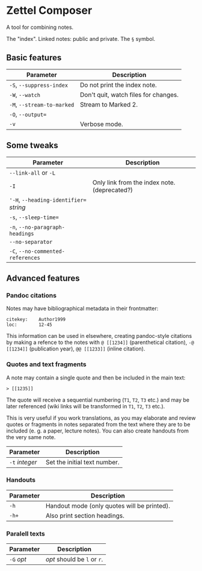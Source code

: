 # Zettel Composer

A tool for combining notes.

The "index". Linked notes: public and private. The `§` symbol. 

## Basic features

| Parameter                  | Description                          |
| ----------                 | ----------                           |
| `-S`, `--suppress-index`        | Do not print the index note.         |
| `-W`, `--watch`            | Don't quit, watch files for changes. |
| `-M`, `--stream-to-marked` | Stream to Marked 2.                  |
| `-O`, `--output=`          |                                      |
| `-v`                       | Verbose mode.                        |


## Some tweaks

| Parameter                               | Description                                  |
| ----------                              | ----------                                   |
| `--link-all` or `-L`                    |                                              |
| `-I`                                    | Only link from the index note. (deprecated?) |
| `'-H`, `--heading-identifier=` *string* |                                              |
| `-s`, `--sleep-time=`                   |                                              |
| `-n`, `--no-paragraph-headings`         |                                              |
| `--no-separator`                        |                                              |
| `-C`, `--no-commented-references`       |                                              |


## Advanced features

### Pandoc citations ###

Notes may have bibliographical metadata in their frontmatter:

```
citekey:	Author1999
loc:		12-45
```

This information can be used in elsewhere, creating  pandoc-style citations by making a refence to the notes with `@ [[1234]]` (parenthetical citation), `-@ [[1234]]` (publication year), `@@ [[1233]]` (inline citation).


### Quotes and text fragments ###

A note may contain a single quote and then be included in the main text:

```
> [[1235]]
```

The quote will receive a sequential numbering (`T1`, `T2`, `T3` etc.) and may be later referenced (wiki links will be transformed in `T1`, `T2`, `T3` etc.).

This is very useful if you work translations, as you may elaborate and review quotes or fragments in notes separated from the text where they are to be included (e. g. a paper, lecture notes). You can also create handouts from the very same note.


| Parameter      | Description                  |
| ----------     | ----------                   |
| `-t` *integer* | Set the initial text number. |



### Handouts ###

| Parameter | Description                                 |
| --------- | ----------                                  |
| `-h`      | Handout mode (only quotes will be printed). |
| `-h+`     | Also print section headings.                |


### Paralell texts ###

| Parameter  | Description                  |
| ---------  | ----------                   |
| `-G` *opt* | *opt* should be `l` or  `r`. |

